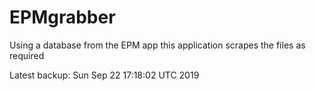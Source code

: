 # EPMgrabber
Using a database from the EPM app this application scrapes the files as required


Latest backup: Sun Sep 22 17:18:02 UTC 2019
